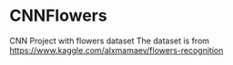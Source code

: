 # CNNFlowers
CNN Project with flowers dataset
The dataset is from https://www.kaggle.com/alxmamaev/flowers-recognition
